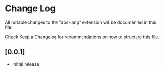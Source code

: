 # Change Log

All notable changes to the "aps-lang" extension will be documented in this file.

Check [Keep a Changelog](http://keepachangelog.com/) for recommendations on how to structure this file.

## [0.0.1]

- Initial release